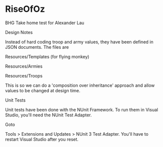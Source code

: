 # RiseOfOz
BHG Take home test for Alexander Lau

Design Notes

Instead of hard coding troop and army values, they have been defined in JSON documents. The files are

Resources/Templates (for flying monkey)

Resources/Armies

Resources/Troops

This is so we can do a 'composition over inheritance' approach and allow values to be changed at design time.

Unit Tests

Unit tests have been done with the NUnit Framework. To run them in Visual Studio, you'll need the NUnit Test Adapter.

Goto

Tools > Extensions and Updates > NUnit 3 Test Adapter. You'll have to restart Visual Studio after you reset.


